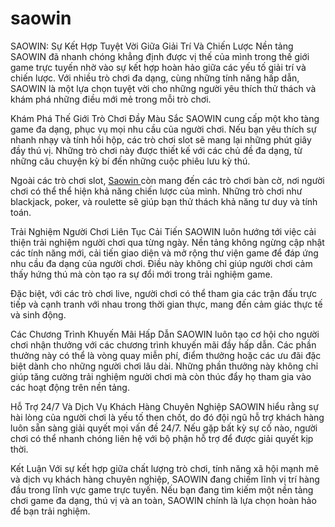 # saowin
SAOWIN: Sự Kết Hợp Tuyệt Vời Giữa Giải Trí Và Chiến Lược
Nền tảng SAOWIN đã nhanh chóng khẳng định được vị thế của mình trong thế giới game trực tuyến nhờ vào sự kết hợp hoàn hảo giữa các yếu tố giải trí và chiến lược. Với nhiều trò chơi đa dạng, cùng những tính năng hấp dẫn, SAOWIN là một lựa chọn tuyệt vời cho những người yêu thích thử thách và khám phá những điều mới mẻ trong mỗi trò chơi.

Khám Phá Thế Giới Trò Chơi Đầy Màu Sắc
SAOWIN cung cấp một kho tàng game đa dạng, phục vụ mọi nhu cầu của người chơi. Nếu bạn yêu thích sự nhanh nhạy và tính hồi hộp, các trò chơi slot sẽ mang lại những phút giây đầy thú vị. Những trò chơi này được thiết kế với các chủ đề đa dạng, từ những câu chuyện kỳ bí đến những cuộc phiêu lưu kỳ thú.

Ngoài các trò chơi slot, <a href="https://saowin-online.com"> Saowin </a> còn mang đến các trò chơi bàn cờ, nơi người chơi có thể thể hiện khả năng chiến lược của mình. Những trò chơi như blackjack, poker, và roulette sẽ giúp bạn thử thách khả năng tư duy và tính toán.

Trải Nghiệm Người Chơi Liên Tục Cải Tiến
SAOWIN luôn hướng tới việc cải thiện trải nghiệm người chơi qua từng ngày. Nền tảng không ngừng cập nhật các tính năng mới, cải tiến giao diện và mở rộng thư viện game để đáp ứng nhu cầu đa dạng của người chơi. Điều này không chỉ giúp người chơi cảm thấy hứng thú mà còn tạo ra sự đổi mới trong trải nghiệm game.

Đặc biệt, với các trò chơi live, người chơi có thể tham gia các trận đấu trực tiếp và cạnh tranh với nhau trong thời gian thực, mang đến cảm giác thực tế và sinh động.

Các Chương Trình Khuyến Mãi Hấp Dẫn
SAOWIN luôn tạo cơ hội cho người chơi nhận thưởng với các chương trình khuyến mãi đầy hấp dẫn. Các phần thưởng này có thể là vòng quay miễn phí, điểm thưởng hoặc các ưu đãi đặc biệt dành cho những người chơi lâu dài. Những phần thưởng này không chỉ giúp tăng cường trải nghiệm người chơi mà còn thúc đẩy họ tham gia vào các hoạt động trên nền tảng.

Hỗ Trợ 24/7 Và Dịch Vụ Khách Hàng Chuyên Nghiệp
SAOWIN hiểu rằng sự hài lòng của người chơi là yếu tố then chốt, do đó đội ngũ hỗ trợ khách hàng luôn sẵn sàng giải quyết mọi vấn đề 24/7. Nếu gặp bất kỳ sự cố nào, người chơi có thể nhanh chóng liên hệ với bộ phận hỗ trợ để được giải quyết kịp thời.

Kết Luận
Với sự kết hợp giữa chất lượng trò chơi, tính năng xã hội mạnh mẽ và dịch vụ khách hàng chuyên nghiệp, SAOWIN đang chiếm lĩnh vị trí hàng đầu trong lĩnh vực game trực tuyến. Nếu bạn đang tìm kiếm một nền tảng chơi game đa dạng, thú vị và an toàn, SAOWIN chính là lựa chọn hoàn hảo để bạn trải nghiệm.

